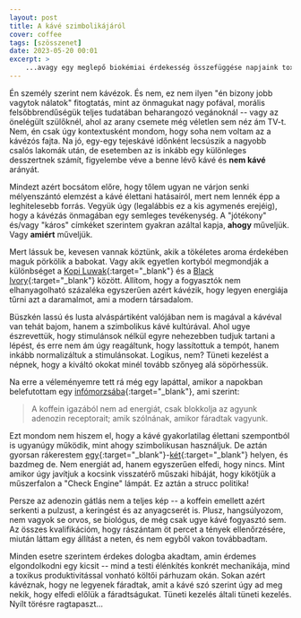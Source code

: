 ```yaml
---
layout: post
title: A kávé szimbolikájáról
cover: coffee
tags: [szösszenet]
date: 2023-05-20 00:01
excerpt: >
    ...avagy egy meglepő biokémiai érdekesség összefüggése napjaink toxikus produktivitásával.
---
```


Én személy szerint nem kávézok.
És nem, ez nem ilyen "én bizony jobb vagytok nálatok" fitogtatás, mint az önmagukat nagy pofával, morális felsőbbrendűségük teljes tudatában beharangozó vegánoknál -- vagy az önelégült szülőknél, ahol az arany csemete még véletlen sem néz ám TV-t.
Nem, én csak úgy kontextusként mondom, hogy soha nem voltam az a kávézós fajta.
Na jó, egy-egy tejeskávé időnként lecsúszik a nagyobb csalós lakomák után, de esetemben az is inkább egy különleges desszertnek számít, figyelembe véve a benne lévő kávé és **nem kávé** arányát.

Mindezt azért bocsátom előre, hogy tőlem ugyan ne várjon senki mélyenszántó elemzést a kávé élettani hatásairól, mert nem lennék épp a leghitelesebb forrás.
Vegyük úgy (legalábbis ez a kis agymenés erejéig), hogy a kávézás önmagában egy semleges tevékenység.
A "jótékony" és/vagy "káros" címkéket szerintem gyakran azáltal kapja, **ahogy** műveljük.
Vagy **amiért** műveljük.

Mert lássuk be, kevesen vannak köztünk, akik a tökéletes aroma érdekében maguk pörkölik a babokat.
Vagy akik egyetlen kortyból megmondják a különbséget a [Kopi Luwak](https://en.wikipedia.org/wiki/Kopi_luwak){:target="_blank"} és a [Black Ivory](https://en.wikipedia.org/wiki/Black_Ivory_Coffee){:target="_blank"} között.
Állítom, hogy a fogyasztók nem elhanyagolható százaléka egyszerűen azért kávézik, hogy legyen energiája tűrni azt a daramalmot, ami a modern társadalom.

Büszkén lassú és lusta alváspártiként valójában nem is magával a kávéval van tehát bajom, hanem a szimbolikus kávé kultúrával.
Ahol ugye észrevettük, hogy stimulánsok nélkül egyre nehezebben tudjuk tartani a lépést, és erre nem ám úgy reagáltunk, hogy lassítottuk a tempót, hanem inkább normalizáltuk a stimulánsokat.
Logikus, nem?
Tüneti kezelést a népnek, hogy a kiváltó okokat minél tovább szőnyeg alá söpörhessük.

Na erre a véleményemre tett rá még egy lapáttal, amikor a napokban belefutottam egy [infómorzsába](https://9gag.com/gag/amA1qwv){:target="_blank"}, ami szerint:

> A koffein igazából nem ad energiát, csak blokkolja az agyunk adenozin receptorait; amik szólnának, amikor fáradtak vagyunk.

Ezt mondom nem hiszem el, hogy a kávé gyakorlatilag élettani szempontból is ugyanúgy működik, mint ahogy szimbolikusan használjuk.
De aztán gyorsan rákerestem [egy](https://hu.wikipedia.org/wiki/Koffein){:target="_blank"}-[két](https://www.webbeteg.hu/cikkek/egeszseges/18214/koffein){:target="_blank"} helyen, és bazdmeg de.
Nem energiát ad, hanem egyszerűen elfedi, hogy nincs.
Mint amikor úgy javítjuk a kocsink visszatérő műszaki hibáját, hogy kikötjük a műszerfalon a "Check Engine" lámpát.
Ez aztán a strucc politika!

Persze az adenozin gátlás nem a teljes kép -- a koffein emellett azért serkenti a pulzust, a keringést és az anyagcserét is.
Plusz, hangsúlyozom, nem vagyok se orvos, se biológus, de még csak ugye kávé fogyasztó sem.
Az összes kvalifikációm, hogy rászántam öt percet a tények ellenőrzésére, miután láttam egy állítást a neten, és nem egyből vakon továbbadtam.

Minden esetre szerintem érdekes dologba akadtam, amin érdemes elgondolkodni egy kicsit -- mind a testi élénkítés konkrét mechanikája, mind a toxikus produktivitással vonható költői párhuzam okán.
Sokan azért kávéznak, hogy ne legyenek fáradtak, amit a kávé szó szerint úgy ad meg nekik, hogy elfedi előlük a fáradtságukat.
Tüneti kezelés általi tüneti kezelés.
Nyílt törésre ragtapaszt...